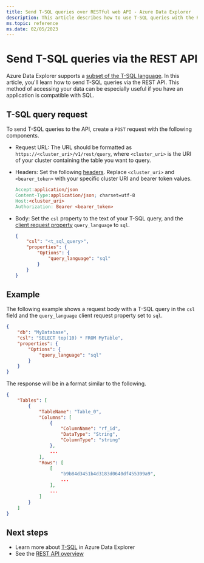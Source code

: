 ```yaml
---
title: Send T-SQL queries over RESTful web API - Azure Data Explorer
description: This article describes how to use T-SQL queries with the RESTful web API for Azure Data Explorer.
ms.topic: reference
ms.date: 02/05/2023
---
```


# Send T-SQL queries via the REST API

Azure Data Explorer supports a [subset of the T-SQL language](../tds/sqlknownissues.md). In this article, you'll learn how to send T-SQL queries via the REST API. This method of accessing your data can be especially useful if you have an application is compatible with SQL.

## T-SQL query request

To send T-SQL queries to the API, create a `POST` request with the following components.

* Request URL: The URL should be formatted as `https://<cluster_uri>/v1/rest/query`, where `<cluster_uri>` is the URI of your cluster containing the table you want to query.

* Headers: Set the following [headers](request.md#request-headers). Replace `<cluster_uri>` and `<bearer_token>` with your specific cluster URI and bearer token values.

    ```makefile
    Accept:application/json
    Content-Type:application/json; charset=utf-8
    Host:<cluster_uri>
    Authorization: Bearer <bearer_token>
    ```

* Body: Set the `csl` property to the text of your T-SQL query, and the [client request property](../netfx/request-properties.md) `query_language` to `sql`.

    ```json
    {
        "csl": "<t_sql_query>",
        "properties": {
            "Options": {
                "query_language": "sql"
            }
        }
    }
    ```

## Example

The following example shows a request body with a T-SQL query in the `csl` field and the `query_language` client request property set to `sql`.

```json
{
    "db": "MyDatabase",
    "csl": "SELECT top(10) * FROM MyTable",
    "properties": {
        "Options": {
            "query_language": "sql"
        }
    }
}
```

The response will be in a format similar to the following.

```json
{
    "Tables": [
        {
            "TableName": "Table_0",
            "Columns": [
                {
                    "ColumnName": "rf_id",
                    "DataType": "String",
                    "ColumnType": "string"
                },
                ...
            ],
            "Rows": [
                [
                    "b9b84d3451b4d3183d0640df455399a9",
                    ...
                ],
                ...
            ]
        }
    ]
}
```

## Next steps

* Learn more about [T-SQL](../tds/t-sql.md) in Azure Data Explorer
* See the [REST API overview](index.md)
